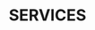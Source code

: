 ---
title : "SERVICES"
service_list:
# service item loop
- name : "Blockchain Development"
  image : "images/icons/block.jpg"
  
# service item loop
- name : "Data Analysis"
  image : "images/icons/data.png"
  
# service item loop
- name : "Software Development"
  image : "images/icons/software-development.png"
  
# service item loop
- name : "Machine Learning"
  image : "images/icons/download.jfif"  

# service item loop
- name : "Smart Contracts"
  image : "images/icons/smart.jpg"  

# service item loop
- name : "Content Writing"
  image : "images/icons/writerlogo.jpg"

# custom style
custom_class: "" 
custom_attributes: "" 
custom_css: ""
---